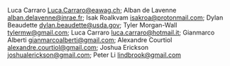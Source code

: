 Luca Carraro <Luca.Carraro@eawag.ch>;
Alban de Lavenne <alban.delavenne@inrae.fr>;
Isak Roalkvam <isakroa@protonmail.com>;
Dylan Beaudette <dylan.beaudette@usda.gov>;
Tyler Morgan-Wall <tylermw@gmail.com>;
Luca Carraro <luca.carraro@hotmail.it>;
Gianmarco Alberti <gianmarcoalberti@gmail.com>;
Alexandre Courtiol <alexandre.courtiol@gmail.com>;
Joshua Erickson <joshualerickson@gmail.com>;
Peter Li <lindbrook@gmail.com>